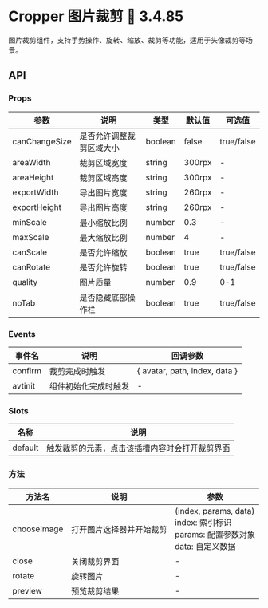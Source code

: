 # Cropper 图片裁剪 📎 3.4.85

图片裁剪组件，支持手势操作、旋转、缩放、裁剪等功能，适用于头像裁剪等场景。

## API

### Props

| 参数 | 说明 | 类型 | 默认值 | 可选值 |
|-----|-----|-----|-----|-----|
| canChangeSize | 是否允许调整裁剪区域大小 | boolean | false | true/false |
| areaWidth | 裁剪区域宽度 | string | 300rpx | - |
| areaHeight | 裁剪区域高度 | string | 300rpx | - |
| exportWidth | 导出图片宽度 | string | 260rpx | - |
| exportHeight | 导出图片高度 | string | 260rpx | - |
| minScale | 最小缩放比例 | number | 0.3 | - |
| maxScale | 最大缩放比例 | number | 4 | - |
| canScale | 是否允许缩放 | boolean | true | true/false |
| canRotate | 是否允许旋转 | boolean | true | true/false |
| quality | 图片质量 | number | 0.9 | 0-1 |
| noTab | 是否隐藏底部操作栏 | boolean | true | true/false |

### Events

| 事件名 | 说明 | 回调参数 |
|-----|-----|-----|
| confirm | 裁剪完成时触发 | { avatar, path, index, data } |
| avtinit | 组件初始化完成时触发 | - |

### Slots

| 名称 | 说明 |
|-----|-----|
| default | 触发裁剪的元素，点击该插槽内容时会打开裁剪界面 |

### 方法

| 方法名 | 说明 | 参数 |
|-----|-----|-----|
| chooseImage | 打开图片选择器并开始裁剪 | (index, params, data)<br>index: 索引标识<br>params: 配置参数对象<br>data: 自定义数据 |
| close | 关闭裁剪界面 | - |
| rotate | 旋转图片 | - |
| preview | 预览裁剪结果 | - |